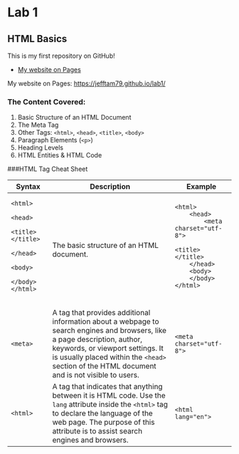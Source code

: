 # Lab 1
## HTML Basics

This is my first repository on GitHub!

- [My website on Pages](https://jefftam79.github.io/lab1/)

My website on Pages: https://jefftam79.github.io/lab1/

### The Content Covered:
1. Basic Structure of an HTML Document
2. The Meta Tag
3. Other Tags: `<html>`, `<head>`, `<title>`, `<body>`
4. Paragraph Elements (`<p>`)
5. Heading Levels
6. HTML Entities & HTML Code 

###HTML Tag Cheat Sheet
<table>
    <thead>
        <tr>
            <th>Syntax</th>
            <th>Description</th>
            <th>Example</th>
        </tr>
    </thead>
    <tbody>
        <tr>
            <td>
                <pre><code>&lt;html&gt;
    &lt;head&gt;
        &lt;title&gt;&lt;/title&gt;
    &lt;/head&gt;
    &lt;body&gt;
    &lt;/body&gt;
&lt;/html&gt;
                </code></pre>
            </td>
            <td>The basic structure of an HTML document.</td>
            <td>
                <pre><code>&lt;html&gt;
    &lt;head&gt;
        &lt;meta charset="utf-8"&gt;
        &lt;title&gt;&lt;/title&gt;
    &lt;/head&gt;
    &lt;body&gt;
    &lt;/body&gt;
&lt;/html&gt;
                </code></pre>
            </td>
        </tr>
        <tr>
            <td>
                <pre><code>&lt;meta&gt;</code></pre>
            </td>
            <td>A tag that provides additional information about a webpage to search engines and browsers, like a page description, author, keywords, or viewport settings. It is usually placed within the <code>&lt;head&gt;</code> section of the HTML document and is not visible to users.</td>
            <td>
                <pre><code>&lt;meta charset="utf-8"&gt;</code></pre>
            </td>
        </tr>
        <tr>
            <td>
                <pre><code>&lt;html&gt;</code></pre>
            </td>
            <td>A tag that indicates that anything between it is HTML code. Use the <code>lang</code> attribute inside the <code>&lt;html&gt;</code> tag to declare the language of the web page. The purpose of this attribute is to assist search engines and browsers.</td>
            <td>
                <pre><code>&lt;html lang="en"&gt;</code></pre>
            </td>
        </tr>
    </tbody>
</table>
